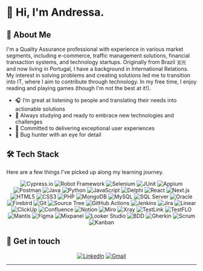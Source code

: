 # 👋 Hi, I'm Andressa.

## 💫 About Me

I'm a Quality Assurance professional with experience in various market segments, including e-commerce, traffic management solutions, financial transaction systems, and technology startups. Originally from Brazil 🇧🇷 and now living in Portugal, I have a background in International Relations. My interest in solving problems and creating solutions led me to transition into IT, where I aim to contribute through technology. In my free time, I enjoy reading and playing games (though I'm not the best at it!).

- 🎧 I’m great at listening to people and translating their needs into actionable solutions
- 🌱 Always studying and ready to embrace new technologies and challenges
- 🚀 Committed to delivering exceptional user experiences
- 🐞 Bug hunter with an eye for detail

## 🛠️ Tech Stack
Here are a few things I've picked up along my learning journey.
<div align="center">
  <img src="https://img.shields.io/badge/-Cypress.io-17202C?style=for-the-badge&logo=cypress&logoColor=white" alt="Cypress.io">
  <img src="https://img.shields.io/badge/-Robot%20Framework-00B0D8?style=for-the-badge" alt="Robot Framework">
  <img src="https://img.shields.io/badge/-Selenium-43B02A?style=for-the-badge&logo=selenium&logoColor=white" alt="Selenium">
  <img src="https://img.shields.io/badge/-JUnit-25A162?style=for-the-badge&logo=junit5&logoColor=white" alt="JUnit">
  <img src="https://img.shields.io/badge/-Appium-662D91?style=for-the-badge" alt="Appium">
  <img src="https://img.shields.io/badge/-Postman-FF6C37?style=for-the-badge&logo=postman&logoColor=white" alt="Postman">
  <img src="https://img.shields.io/badge/-Java-007396?style=for-the-badge&logo=java&logoColor=white" alt="Java">
  <img src="https://img.shields.io/badge/-Python-3776AB?style=for-the-badge&logo=python&logoColor=white" alt="Python">
  <img src="https://img.shields.io/badge/-JavaScript-F7DF1E?style=for-the-badge&logo=javascript&logoColor=black" alt="JavaScript">
  <img src="https://img.shields.io/badge/-Delphi-EE1F35?style=for-the-badge&logo=delphi&logoColor=white" alt="Delphi">
  <img src="https://img.shields.io/badge/-React-61DAFB?style=for-the-badge&logo=react&logoColor=black" alt="React">
  <img src="https://img.shields.io/badge/-Next.js-000000?style=for-the-badge&logo=next.js&logoColor=white" alt="Next.js">
  <img src="https://img.shields.io/badge/-HTML5-E34F26?style=for-the-badge&logo=html5&logoColor=white" alt="HTML5">
  <img src="https://img.shields.io/badge/-CSS3-1572B6?style=for-the-badge&logo=css3&logoColor=white" alt="CSS3">
  <img src="https://img.shields.io/badge/-PHP-777BB4?style=for-the-badge&logo=php&logoColor=white" alt="PHP">
  <img src="https://img.shields.io/badge/-MongoDB-47A248?style=for-the-badge&logo=mongodb&logoColor=white" alt="MongoDB">
  <img src="https://img.shields.io/badge/-MySQL-4479A1?style=for-the-badge&logo=mysql&logoColor=white" alt="MySQL">
  <img src="https://img.shields.io/badge/-SQL%20Server-CC2927?style=for-the-badge&logo=microsoft-sql-server&logoColor=white" alt="SQL Server">
  <img src="https://img.shields.io/badge/-Oracle-F80000?style=for-the-badge&logo=oracle&logoColor=white" alt="Oracle">
  <img src="https://img.shields.io/badge/-Firebird-F05032?style=for-the-badge" alt="Firebird">
  <img src="https://img.shields.io/badge/-Git-F05032?style=for-the-badge&logo=git&logoColor=white" alt="Git">
  <img src="https://img.shields.io/badge/-Source%20Tree-0052CC?style=for-the-badge&logo=sourcetree&logoColor=white" alt="Source Tree">
  <img src="https://img.shields.io/badge/-GitHub%20Actions-2088FF?style=for-the-badge&logo=github-actions&logoColor=white" alt="GitHub Actions">
  <img src="https://img.shields.io/badge/-Jenkins-D24939?style=for-the-badge&logo=jenkins&logoColor=white" alt="Jenkins">
  <img src="https://img.shields.io/badge/-Jira-0052CC?style=for-the-badge&logo=jira&logoColor=white" alt="Jira">
  <img src="https://img.shields.io/badge/-Linear-5E6AD2?style=for-the-badge" alt="Linear">
  <img src="https://img.shields.io/badge/-ClickUp-7B68EE?style=for-the-badge&logo=clickup&logoColor=white" alt="ClickUp">
  <img src="https://img.shields.io/badge/-Confluence-172B4D?style=for-the-badge&logo=confluence&logoColor=white" alt="Confluence">
  <img src="https://img.shields.io/badge/-Notion-000000?style=for-the-badge&logo=notion&logoColor=white" alt="Notion">
  <img src="https://img.shields.io/badge/-Miro-FFD02F?style=for-the-badge&logo=miro&logoColor=black" alt="Miro">
  <img src="https://img.shields.io/badge/-Xray-0052CC?style=for-the-badge" alt="Xray">
  <img src="https://img.shields.io/badge/-TestLink-228B22?style=for-the-badge" alt="TestLink">
  <img src="https://img.shields.io/badge/-TestFLO-0052CC?style=for-the-badge" alt="TestFLO">
  <img src="https://img.shields.io/badge/-Mantis-83B81A?style=for-the-badge" alt="Mantis">
  <img src="https://img.shields.io/badge/-Figma-F24E1E?style=for-the-badge&logo=figma&logoColor=white" alt="Figma">
  <img src="https://img.shields.io/badge/-Mixpanel-9262FB?style=for-the-badge&logo=mixpanel&logoColor=white" alt="Mixpanel">
  <img src="https://img.shields.io/badge/-Looker%20Studio-4285F4?style=for-the-badge&logo=google&logoColor=white" alt="Looker Studio">
  <img src="https://img.shields.io/badge/-BDD-4479A1?style=for-the-badge" alt="BDD">
  <img src="https://img.shields.io/badge/-Gherkin-5B9BD5?style=for-the-badge" alt="Gherkin">
  <img src="https://img.shields.io/badge/-Scrum-6DB33F?style=for-the-badge" alt="Scrum">
  <img src="https://img.shields.io/badge/-Kanban-0079BF?style=for-the-badge" alt="Kanban">
</div>


## 🔗 Get in touch

<div align="center">
  <a href="https://www.linkedin.com/in/andressaroberts/" target="_blank"><img src="https://img.icons8.com/bubbles/50/000000/linkedin.png" alt="LinkedIn"/></a>
  <a href="mailto:andressaroberts@gmail.com" target="_blank"><img src="https://img.icons8.com/bubbles/50/000000/gmail.png" alt="Gmail"/></a>
</div>

---

